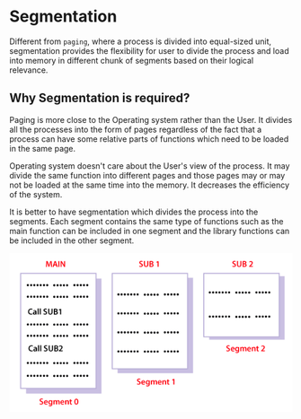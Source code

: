 # Segmentation

Different from `paging`, where a process is divided into equal-sized unit, segmentation provides the flexibility
for user to divide the process and load into memory in different chunk of segments based on their logical
relevance.


## Why Segmentation is required?

Paging is more close to the Operating system rather than the User. 
It divides all the processes into the form of pages regardless of the fact that a process can have some relative 
parts of functions which need to be loaded in the same page.

Operating system doesn't care about the User's view of the process. It may divide the same function into different pages 
and those pages may or may not be loaded at the same time into the memory. It decreases the efficiency of the system.

It is better to have segmentation which divides the process into the segments. Each segment contains the same type of functions 
such as the main function can be included in one segment and the library functions can be included in the other segment.

![img.png](segmentation.png)

